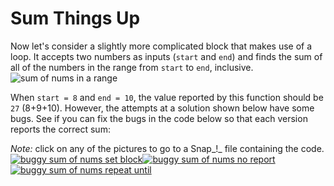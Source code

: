 # Sum Things Up

Now let's consider a slightly more complicated block that makes use of a loop. It accepts two numbers as inputs \(`start` and `end`\) and finds the sum of all of the numbers in the range from `start` to `end`, inclusive.![sum of nums in a range](https://beautyjoy.github.io/bjc-r/img/blocks/sum-of-numbers-between-8-and-10.gif)

When `start = 8` and `end = 10`, the value reported by this function should be `27` \(8+9+10\). However, the attempts at a solution shown below have some bugs. See if you can fix the bugs in the code below so that each version reports the correct sum:

_Note:_ click on any of the pictures to go to a Snap_!_ file containing the code.[![buggy sum of nums set block](https://beautyjoy.github.io/bjc-r/img/debugging/set-bug-sum-of-range.png)![buggy sum of nums no report](https://beautyjoy.github.io/bjc-r/img/debugging/buggy-sum-of-nums-no-report.png)![buggy sum of nums repeat until](https://beautyjoy.github.io/bjc-r/img/debugging/buggy-sum-of-nums-repeat-until.png)](http://snap.berkeley.edu/snapsource/snap.html#open:https://beautyjoy.github.io/bjc-r/prog/debugging/sum-of-nums-buggy.xml)

